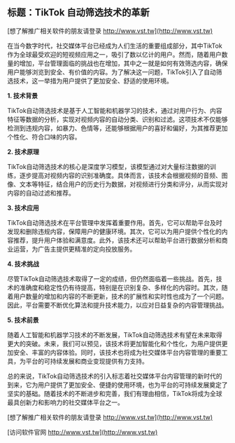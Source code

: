 ## **标题：TikTok 自动筛选技术的革新**

[想了解推广相关软件的朋友请登录 http://www.vst.tw](http://www.vst.tw)

在当今数字时代，社交媒体平台已经成为人们生活的重要组成部分，其中TikTok作为全球最受欢迎的短视频应用之一，吸引了数以亿计的用户。然而，随着用户数量的增加，平台管理面临的挑战也在增加，其中之一就是如何有效筛选内容，确保用户能够浏览到安全、有价值的内容。为了解决这一问题，TikTok引入了自动筛选技术，这一举措为用户提供了更加安全、舒适的使用环境。

**1. 技术背景**

TikTok自动筛选技术是基于人工智能和机器学习的技术，通过对用户行为、内容特征等数据的分析，实现对视频内容的自动分类、识别和过滤。这项技术不仅能够检测到违规内容，如暴力、色情等，还能够根据用户的喜好和偏好，为其推荐更加个性化、符合口味的内容。

**2. 技术原理**

TikTok自动筛选技术的核心是深度学习模型，该模型通过对大量标注数据的训练，逐步提高对视频内容的识别准确度。具体而言，该技术会根据视频的音频、图像、文本等特征，结合用户的历史行为数据，对视频进行分类和评分，从而实现对内容的自动过滤和推荐。

**3. 技术应用**

TikTok自动筛选技术在平台管理中发挥着重要作用。首先，它可以帮助平台及时发现和删除违规内容，保障用户的健康环境。其次，它可以为用户提供个性化的内容推荐，提升用户体验和满意度。此外，该技术还可以帮助平台进行数据分析和商业运营，为广告主提供更精准的定向投放服务。

**4. 技术挑战**

尽管TikTok自动筛选技术取得了一定的成绩，但仍然面临着一些挑战。首先，技术的准确度和稳定性仍有待提高，特别是在识别复杂、多样化的内容时。其次，随着用户数量的增加和内容的不断更新，技术的扩展性和实时性也成为了一个问题。因此，平台需要不断优化算法和提升技术能力，以应对日益复杂的内容管理挑战。

**5. 技术前景**

随着人工智能和机器学习技术的不断发展，TikTok自动筛选技术有望在未来取得更大的突破。未来，我们可以预见，该技术将更加智能化和个性化，为用户提供更加安全、丰富的内容体验。同时，该技术也将成为社交媒体平台内容管理的重要工具，为平台的可持续发展和商业变现提供有力支持。

总的来说，TikTok自动筛选技术的引入标志着社交媒体平台内容管理的新时代的到来，它为用户提供了更加安全、便捷的使用环境，也为平台的可持续发展奠定了坚实的基础。随着技术的不断进步和完善，我们有理由相信，TikTok将成为全球最具创新力和影响力的社交媒体平台之一。

[想了解推广相关软件的朋友请登录 http://www.vst.tw](http://www.vst.tw)


[访问软件官网 http://www.vst.tw](http://www.vst.tw)
